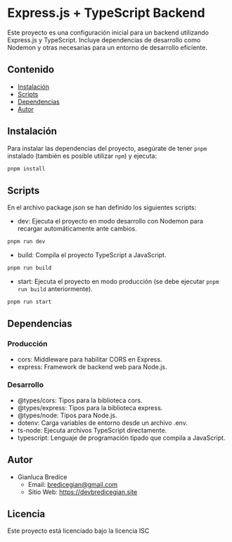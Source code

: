 # Express.js + TypeScript Backend

Este proyecto es una configuración inicial para un backend utilizando Express.js y TypeScript. Incluye dependencias de desarrollo como Nodemon y otras necesarias para un entorno de desarrollo eficiente.

## Contenido

- [Instalación](#instalación)
- [Scripts](#scripts)
- [Dependencias](#dependencias)
- [Autor](#autor)

## Instalación

Para instalar las dependencias del proyecto, asegúrate de tener `pnpm` instalado (también es posible utilizar `npm`) y ejecuta:

```bash
pnpm install
```

## Scripts

En el archivo package.json se han definido los siguientes scripts:

- dev: Ejecuta el proyecto en modo desarrollo con Nodemon para recargar automáticamente ante cambios.

```bash
pnpm run dev
```

- build: Compila el proyecto TypeScript a JavaScript.

```bash
pnpm run build
```

- start: Ejecuta el proyecto en modo producción (se debe ejecutar `pnpm run build` anteriormente).

```bash
pnpm run start
```

## Dependencias

### Producción

- cors: Middleware para habilitar CORS en Express.
- express: Framework de backend web para Node.js.

### Desarrollo

- @types/cors: Tipos para la biblioteca cors.
- @types/express: Tipos para la biblioteca express.
- @types/node: Tipos para Node.js.
- dotenv: Carga variables de entorno desde un archivo .env.
- ts-node: Ejecuta archivos TypeScript directamente.
- typescript: Lenguaje de programación tipado que compila a JavaScript.

## Autor

- Gianluca Bredice
  - Email: bredicegian@gmail.com
  - Sitio Web: https://devbredicegian.site

## Licencia

Este proyecto está licenciado bajo la licencia ISC
